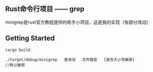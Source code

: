 ## Rust命令行项目 —— grep

minigrep是rust官方教程提供的练手小项目，这是我的实现（有部分改动）

## Getting Started

```
cargo build

./target/debug/minigrep   查询词   文件路径   [是否大小写敏感]             //默认敏感
```


